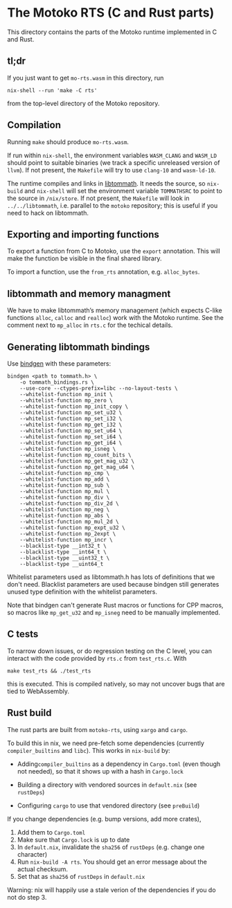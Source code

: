 The Motoko RTS (C and Rust parts)
=================================

This directory contains the parts of the Motoko runtime implemented in C and
Rust.

tl;dr
-----

If you just want to get `mo-rts.wasm` in this directory, run

    nix-shell --run 'make -C rts'

from the top-level directory of the Motoko repository.

Compilation
-----------

Running `make` should produce `mo-rts.wasm`.

If run within `nix-shell`, the environment variables `WASM_CLANG` and `WASM_LD`
should point to suitable binaries (we track a specific unreleased version of
`llvm`). If not present, the `Makefile` will try to use `clang-10` and
`wasm-ld-10`.

The runtime compiles and links in [libtommath]. It needs the source, so
`nix-build` and `nix-shell` will set the environment variable `TOMMATHSRC` to
point to the source in `/nix/store`.
If not present, the `Makefile` will look in `../../libtommath`, i.e. parallel to the 
`motoko` repository; this is useful if you need to hack on libtommath.

[libtommath]: https://github.com/libtom/libtommath

Exporting and importing functions
---------------------------------

To export a function from C to Motoko, use the `export` annotation. This
will make the function be visible in the final shared library.

To import a function, use the `from_rts` annotation, e.g. `alloc_bytes`.

libtommath and memory managment
-------------------------------

We have to make libtommath’s memory management (which expects C-like functions
`alloc`, `calloc` and `realloc`) work with the Motoko runtime. See the
comment next to `mp_alloc` in `rts.c` for the techical details.

Generating libtommath bindings
------------------------------

Use [bindgen](https://github.com/rust-lang/rust-bindgen) with these parameters:

```
bindgen <path to tommath.h> \
    -o tommath_bindings.rs \
    --use-core --ctypes-prefix=libc --no-layout-tests \
    --whitelist-function mp_init \
    --whitelist-function mp_zero \
    --whitelist-function mp_init_copy \
    --whitelist-function mp_set_u32 \
    --whitelist-function mp_set_i32 \
    --whitelist-function mp_get_i32 \
    --whitelist-function mp_set_u64 \
    --whitelist-function mp_set_i64 \
    --whitelist-function mp_get_i64 \
    --whitelist-function mp_isneg \
    --whitelist-function mp_count_bits \
    --whitelist-function mp_get_mag_u32 \
    --whitelist-function mp_get_mag_u64 \
    --whitelist-function mp_cmp \
    --whitelist-function mp_add \
    --whitelist-function mp_sub \
    --whitelist-function mp_mul \
    --whitelist-function mp_div \
    --whitelist-function mp_div_2d \
    --whitelist-function mp_neg \
    --whitelist-function mp_abs \
    --whitelist-function mp_mul_2d \
    --whitelist-function mp_expt_u32 \
    --whitelist-function mp_2expt \
    --whitelist-function mp_incr \
    --blacklist-type __int32_t \
    --blacklist-type __int64_t \
    --blacklist-type __uint32_t \
    --blacklist-type __uint64_t
```

Whitelist parameters used as libtommath.h has lots of definitions that we don't
need. Blacklist parameters are used because bindgen still generates unused type
definition with the whitelist parameters.

Note that bindgen can't generate Rust macros or functions for CPP macros, so
macros like `mp_get_u32` and `mp_isneg` need to be manually implemented.

C tests
-------

To narrow down issues, or do regression testing on the C level, you can interact
with the code provided by `rts.c` from `test_rts.c`. With

    make test_rts && ./test_rts

this is executed. This is compiled natively, so may not uncover bugs that are tied to
WebAssembly.

Rust build
----------

The rust parts are built from `motoko-rts`, using `xargo` and `cargo`.

To build this in nix, we need pre-fetch some dependencies (currently
`compiler_builtins` and `libc`). This works in `nix-build` by:

 * Adding`compiler_builtins` as a dependency in `Cargo.toml` (even though not
   needed), so that it shows up with a hash in `Cargo.lock`

 * Building a directory with vendored sources in `default.nix` (see `rustDeps`)

 * Configuring `cargo` to use that vendored directory (see `preBuild`)

If you change dependencies (e.g. bump versions, add more crates),

 1. Add them to `Cargo.toml`
 2. Make sure that `Cargo.lock` is up to date
 3. In `default.nix`, invalidate the `sha256` of `rustDeps` (e.g. change one
    character)
 4. Run `nix-build -A rts`. You should get an error message about the actual
    checksum.
 5. Set that as `sha256` of `rustDeps` in `default.nix`

Warning: nix will happily use a stale verion of the dependencies if you do not
do step 3.
